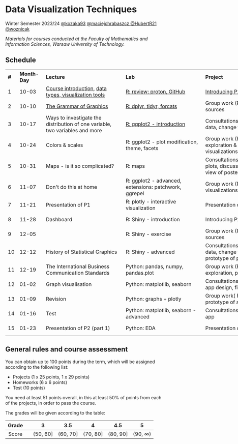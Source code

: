# Data Visualization Techniques

Winter Semester 2023/24 [@kozaka93](https://github.com/kozaka93) [@maciejchrabaszcz ](https://github.com/maciejchrabaszcz ) [@HubertR21](https://github.com/HubertR21) [@woznicak](https://github.com/woznicak)

*Materials for courses conducted at the Faculty of Mathematics and Information Sciences, Warsaw University of Technology.*

## Schedule

<div class="tg-wrap"><table style="undefined;table-layout: fixed; width: 943px"><colgroup>
<col style="width: 26.2px">
<col style="width: 83.2px">
<col style="width: 254.2px">
<col style="width: 254.2px">
<col style="width: 254.2px">
<col style="width: 71.2px">
</colgroup>
<tbody>
  <tr>
    <td><b>#</b></td>
    <td><b>Month-Day</b></td>
    <td><b>Lecture</b></td>
    <td><b>Lab</b></td>
    <td><b>Project</b></td>
    <td><b>Points</b></td>
  </tr>
  <tr>
    <td>1</td>
    <td>10-03</td>
    <td><a href="https://github.com/kozaka93/2024Z-DataVisualizationTechniques/blob/main/lectures/L01-Intro.pdf">Course introduction</a>, <a href="https://github.com/kozaka93/2024Z-DataVisualizationTechniques/blob/main/lectures/L01-data_types.pdf">data types, visualization tools</a></td>
    <td><a href="https://github.com/kozaka93/2024Z-DataVisualizationTechniques/tree/main/labs/lab01">R: review: proton, GitHub</a></td>
    <td><a href="https://github.com/kozaka93/2024Z-DataVisualizationTechniques/tree/main/projects/project1">Introducing P1</a></td>
    <td></td>
  </tr>
  <tr>
    <td>2</td>
    <td>10-10</td>
    <td><a href="https://github.com/kozaka93/2024Z-DataVisualizationTechniques/blob/main/lectures/L02-gramatyka.pdf">The Grammar of Graphics</a></td>
    <td><a href="https://github.com/kozaka93/2024Z-DataVisualizationTechniques/tree/main/labs/lab02">R: dplyr, tidyr, forcats</a></td>
    <td>Group work (P1.1): idea, data sources</td>
    <td>P1 (1p)</td>
  </tr>
  <tr>
    <td>3</td>
    <td>10-17</td>
    <td>Ways to investigate the distribution of one variable, two variables and more</td>
    <td><a href="https://github.com/kozaka93/2024Z-DataVisualizationTechniques/tree/main/labs/lab03">R: ggplot2 - introduction</a></td>
    <td>Consultations: problems with data, change the topic</td>
    <td><a href="https://github.com/kozaka93/2024Z-DataVisualizationTechniques/issues/63">HW1</a> (6p)</td>
  </tr>
  <tr>
    <td>4</td>
    <td>10-24</td>
    <td>Colors &amp; scales</td>
    <td>R: ggplot2 - plot modification, theme, facets</td>
    <td>Group work (P1.2): Data exploration &amp; First visualizations</td>
    <td>P1 (2p)</td>
  </tr>
  <tr>
    <td>5</td>
    <td>10-31</td>
    <td>Maps - is it so complicated?</td>
    <td>R: maps</td>
    <td>Consultations: prototype of plots, discussion about visual view of poster </td>
    <td>HW2 (6p)</td>
  </tr>
  <tr>
    <td>6</td>
    <td>11-07</td>
    <td>Don't do this at home</td>
    <td>R: ggplot2 - advanced, extensions: patchwork, ggrepel</td>
    <td>Group work (P1.3): Advanced visualizations &amp; Prototype</td>
    <td>P1 (2p)</td>
  </tr>
  <tr>
    <td>7</td>
    <td>11-21</td>
    <td>Presentation of P1</td>
    <td>R: plotly - interactive visualization</td>
    <td>Presentation of P1</td>
    <td>HW3 (6p)</td>
  </tr>
  <tr>
    <td>8</td>
    <td>11-28</td>
    <td>Dashboard</td>
    <td>R: Shiny - introduction</td>
    <td>Introducing P2</td>
    <td>P1 (20p)</td>
  </tr>
  <tr>
    <td>9</td>
    <td>12-05</td>
    <td></td>
    <td>R: Shiny - exercise</td>
    <td>Group work (P2.1): idea, data sources</td>
    <td>P2 (1p)</td>
  </tr>
  <tr>
    <td>10</td>
    <td>12-12</td>
    <td>History of Statistical Graphics</td>
    <td>R: Shiny - advanced</td>
    <td>Consultations: problems with data, change the topic, prototype of plots</td>
    <td>HW4 (6p)</td>
  </tr>
  <tr>
    <td>11</td>
    <td>12-19</td>
    <td>The International Business Communication Standards</td>
    <td>Python: pandas, numpy, pandas.plot</td>
    <td>Group work (P2.2): data exploration, prototype of plots</td>
    <td>P2 (2p)</td>
  </tr>
  <tr>
    <td>12</td>
    <td>01-02</td>
    <td>Graph visualisation</td>
    <td>Python: matplotlib, seaborn</td>
    <td>Consultations: discuss about app design, final plots</td>
    <td>HW5 (6p)</td>
  </tr>
  <tr>
    <td>13</td>
    <td>01-09</td>
    <td>Revision</td>
    <td>Python: graphs + plotly</td>
    <td>Group work( P2.3): Plots and prototype of app</td>
    <td>P2 (2p)</td>
  </tr>
  <tr>
    <td>14</td>
    <td>01-16</td>
    <td>Test</td>
    <td>Python: matplotlib, seaborn - advanced</td>
    <td>Consultations: prototype of app</td>
    <td>HW6 (6p)</td>
  </tr>
  <tr>
    <td>15</td>
    <td>01-23</td>
    <td>Presentation of P2 (part 1)</td>
    <td>Python: EDA</td>
    <td>Presentation of P2 (part 2)</td>
    <td>P2 (24p)</td>
  </tr>
</tbody></table></div>


## General rules and course assessment

You can obtain up to 100 points during the term, which will be assigned according to the following list:

- Projects (1 x 25 points, 1 x 29 points)
- Homeworks (6 x 6 points)
- Test (10 points) 

You need at least 51 points overall, in this at least 50% of points from each of the projects, in order to pass the course.

The grades will be given according to the table:

| Grade |  | 3 | 3.5 | 4 | 4.5 | 5 |
|:---:| :---: |:---:|:---:|:---:|:---:|:---:|
| Score |  | (50, 60] | (60, 70] | (70, 80] | (80, 90] | (90, ∞) |

